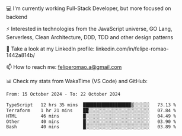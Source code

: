 💻 I'm currently working Full-Stack Developer, but more focused on backend

⚡ Interested in technologies from the JavaScript universe, GO Lang, Serverless, Clean Architecture, DDD, TDD and other design patterns

👥 Take a look at my LinkedIn profile: linkedin.com/in/felipe-romao-1442a814b/

📫 How to reach me: feliperomao.a@gmail.com

📊 Check my stats from WakaTime (VS Code) and GitHub:

<!--START_SECTION:waka-->

```txt
From: 15 October 2024 - To: 22 October 2024

TypeScript   12 hrs 35 mins  ██████████████████▒░░░░░░   73.13 %
Terraform    1 hr 21 mins    ██░░░░░░░░░░░░░░░░░░░░░░░   07.84 %
HTML         46 mins         █░░░░░░░░░░░░░░░░░░░░░░░░   04.49 %
Other        40 mins         █░░░░░░░░░░░░░░░░░░░░░░░░   03.90 %
Bash         40 mins         █░░░░░░░░░░░░░░░░░░░░░░░░   03.89 %
```

<!--END_SECTION:waka-->
